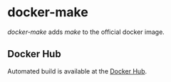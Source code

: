 # docker-make

_docker-make_ adds _make_ to the official docker image.

## Docker Hub
Automated build is available at the [Docker Hub](https://hub.docker.com/r/wikiwi/docker-make).

